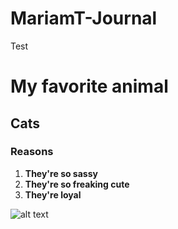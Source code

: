 # MariamT-Journal
Test

# My favorite animal
## Cats
### Reasons
1. **They're so sassy**
2. **They're so freaking cute**
3. **They're loyal**

![alt text](https://github.com/Introduction-to-AI-ML/MariamT-Journal/blob/main/Cut%20cat)



